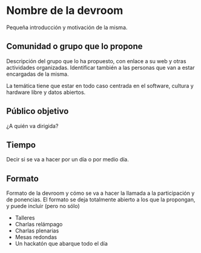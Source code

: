 # Nombre de la devroom

Pequeña introducción y motivación de la misma.

## Comunidad o grupo que lo propone

Descripción del grupo que lo ha propuesto, con enlace a su web y otras actividades organizadas. Identificar también a las personas que van a estar encargadas de la misma.

La temática tiene que estar en todo caso centrada en el software, cultura y hardware libre y datos abiertos.

## Público objetivo

¿A quién va dirigida? 

## Tiempo

Decir si se va a hacer por un día o por medio día.

## Formato

Formato de la devroom y cómo se va a hacer la llamada a la participación y de ponencias. El formato se deja totalmente abierto a los que la propongan, y puede incluir (pero no sólo)

* Talleres
* Charlas relámpago
* Charlas plenarias
* Mesas redondas
* Un hackatón que abarque todo el día

